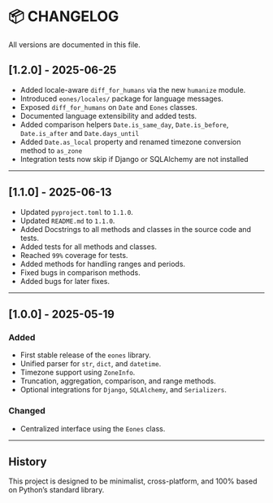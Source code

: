 # 📦 CHANGELOG

All versions are documented in this file.

## [1.2.0] - 2025-06-25
- Added locale-aware `diff_for_humans` via the new `humanize` module.
- Introduced `eones/locales/` package for language messages.
- Exposed `diff_for_humans` on `Date` and `Eones` classes.
- Documented language extensibility and added tests.
- Added comparison helpers `Date.is_same_day`, `Date.is_before`, `Date.is_after` and `Date.days_until`
- Added `Date.as_local` property and renamed timezone conversion method to `as_zone`
- Integration tests now skip if Django or SQLAlchemy are not installed

---

## [1.1.0] - 2025-06-13
- Updated `pyproject.toml` to `1.1.0`.
- Updated `README.md` to `1.1.0`.
- Added Docstrings to all methods and classes in the source code and tests.
- Added tests for all methods and classes.
- Reached `99%` coverage for tests.
- Added methods for handling ranges and periods.
- Fixed bugs in comparison methods.
- Added bugs for later fixes.

---

## [1.0.0] - 2025-05-19

### Added
- First stable release of the `eones` library.
- Unified parser for `str`, `dict`, and `datetime`.
- Timezone support using `ZoneInfo`.
- Truncation, aggregation, comparison, and range methods.
- Optional integrations for `Django`, `SQLAlchemy`, and `Serializers`.

### Changed
- Centralized interface using the `Eones` class.

---

## History

This project is designed to be minimalist, cross-platform, and 100% based on Python’s standard library.
